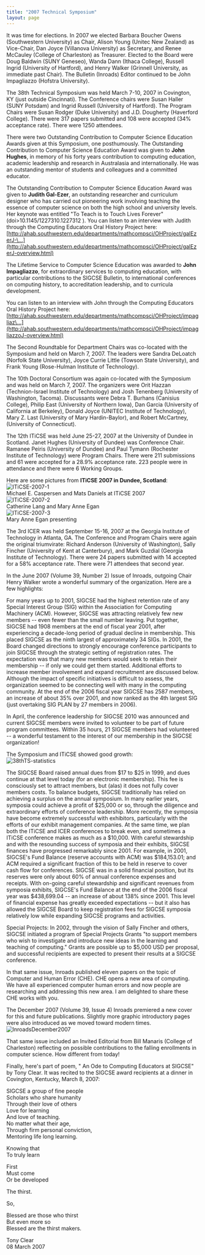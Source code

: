 ```yaml
---
title: "2007 Technical Symposium"
layout: page
---
```


It was time for elections. In 2007 we elected Barbara Boucher Owens
(Southwestern University) as Chair, Alison Young (Unitec New Zealand) as
Vice-Chair, Dan Joyce (Villanova University) as Secretary, and Renee
McCauley (College of Charleston) as Treasurer. Elected to the Board were
Doug Baldwin (SUNY Geneseo), Wanda Dann (Ithaca College), Russell Ingrid
(University of Hartford), and Henry Walker (Grinnell University, as
immediate past Chair). The Bulletin (Inroads) Editor continued to be
John Impagliazzo (Hofstra University).

The 38th Technical Symposium was held March 7-10, 2007 in Covington, KY
(just outside Cincinnati). The Conference chairs were Susan Haller (SUNY
Potsdam) and Ingrid Russell (University of Hartford). The Program Chairs
were Susan Rodger (Duke University) and J.D. Dougherty (Haverford
College). There were 317 papers submitted and 108 were accepted (34%
acceptance rate). There were 1250 attendees.

There were two Outstanding Contribution to Computer Science Education
Awards given at this Symposium, one posthumously. The Outstanding
Contribution to Computer Science Education Award was given to **John
Hughes**, in memory of his forty years contribution to computing
education, academic leadership and research in Australasia and
internationally. He was an outstanding mentor of students and colleagues
and a committed educator.

The Outstanding Contribution to Computer Science Education Award was
given to **Judith Gal-Ezer**, an outstanding researcher and curriculum
designer who has carried out pioneering work involving teaching the
essence of computer science on both the high school and university
levels. Her keynote was entitled \"To Teach is to Touch Lives Forever\"
(doi\>10.1145/1227310.1227312 ). You can listen to an interview with
Judith through the Computing Educators Oral History Project here:
[http://ahab.southwestern.edu/departments/mathcompsci/OHProject/galEzerJ-\...](http://ahab.southwestern.edu/departments/mathcompsci/OHProject/galEzerJ-overview.html)

The Lifetime Service to Computer Science Education was awarded to **John
Impagliazzo**, for extraordinary services to computing education, with
particular contributions to the SIGCSE Bulletin, to international
conferences on computing history, to accreditation leadership, and to
curricula development.

You can listen to an interview with John through the Computing Educators
Oral History Project here:
[http://ahab.southwestern.edu/departments/mathcompsci/OHProject/impagliaz\...](http://ahab.southwestern.edu/departments/mathcompsci/OHProject/impagliazzoJ-overview.html)

The Second Roundtable for Department Chairs was co-located with the
Symposium and held on March 7, 2007. The leaders were Sandra DeLoatch
(Norfolk State University), Joyce Currie Little (Towson State
University), and Frank Young (Rose-Hulman Institute of Technology).

The 10th Doctoral Consortium was again co-located with the Symposium and
was held on March 7, 2007. The organizers were Orit Hazzan
(Technion-Israel Institute of Technology) and Josh Tenenberg (University
of Washington, Tacoma). Discussants were Debra T. Burhans (Canisius
College), Philip East (University of Northern Iowa), Dan Garcia
(University of California at Berkeley), Donald Joyce (UNITEC Institute
of Technology), Mary Z. Last (University of Mary Hardin-Baylor), and
Robert McCartney, (University of Connecticut).

The 12th ITiCSE was held June 25-27, 2007 at the University of Dundee in
Scotland. Janet Hughes (University of Dundee) was Conference Chair.
Ramanee Peiris (University of Dundee) and Paul Tymann (Rochester
Institute of Technology) were Program Chairs. There were 211 submissions
and 61 were accepted for a 28.9% acceptance rate. 223 people were in
attendance and there were 6 Working Groups.

Here are some pictures from **ITiCSE 2007 in Dundee, Scotland**:\
![ITiCSE-2007-1](../files/images/50yearsofSIGCSE/ITiCSE-2007-1.jpg)\
Michael E. Caspersen and Mats Daniels at ITiCSE 2007\
![ITiCSE-2007-2](../files/images/50yearsofSIGCSE/ITiCSE-2007-2.jpg)\
Catherine Lang and Mary Anne Egan\
![ITiCSE-2007-3](../files/images/50yearsofSIGCSE/ITiCSE-2007-3.jpg)\
Mary Anne Egan presenting

The 3rd ICER was held September 15-16, 2007 at the Georgia Institute of
Technology in Atlanta, GA. The Conference and Program Chairs were again
the original triumvirate: Richard Anderson (University of Washington),
Sally Fincher (University of Kent at Canterbury), and Mark Guzdial
(Georgia Institute of Technology). There were 24 papers submitted with
14 accepted for a 58% acceptance rate. There were 71 attendees that
second year.

In the June 2007 (Volume 39, Number 2) Issue of Inroads, outgoing Chair
Henry Walker wrote a wonderful summary of the organization. Here are a
few highlights:

For many years up to 2001, SIGCSE had the highest retention rate of any
Special Interest Group (SIG) within the Association for Computing
Machinery (ACM). However, SIGCSE was attracting relatively few new
members \-- even fewer than the small number leaving. Put together,
SIGCSE had 1908 members at the end of fiscal year 2001, after
experiencing a decade-long period of gradual decline in membership. This
placed SIGCSE as the ninth largest of approximately 34 SIGs. In 2001,
the Board changed directions to strongly encourage conference
participants to join SIGCSE through the strategic setting of
registration rates. The expectation was that many new members would seek
to retain their membership \-- if only we could get them started.
Additional efforts to increase member involvement and expand recruitment
are discussed below. Although the impact of specific initiatives is
difficult to assess, the organization seemed to be connecting well with
many in the computing community. At the end of the 2006 fiscal year
SIGCSE has 2587 members, an increase of about 35% over 2001, and now
ranked as the 4th largest SIG (just overtaking SIG PLAN by 27 members in
2006).

In April, the conference leadership for SIGCSE 2010 was announced and
current SIGCSE members were invited to volunteer to be part of future
program committees. Within 35 hours, 21 SIGCSE members had volunteered
\-- a wonderful testament to the interest of our membership in the
SIGCSE organization!

The Symposium and ITiCSE showed good growth:\
![38thTS-statistics](../files/images/50yearsofSIGCSE/38thTS-statistics.jpg)

The SIGCSE Board raised annual dues from \$17 to \$25 in 1999, and dues
continue at that level today (for an electronic membership). This fee is
consciously set to attract members, but (alas) it does not fully cover
members costs. To balance budgets, SIGCSE traditionally has relied on
achieving a surplus on the annual symposium. In many earlier years,
symposia could achieve a profit of \$25,000 or so, through the diligence
and extraordinary efforts of conference leadership. More recently, the
symposia have become extremely successful with exhibitors, particularly
with the efforts of our exhibit management companies. At the same time,
we plan both the ITiCSE and ICER conferences to break even, and
sometimes a ITiCSE conference makes as much as a \$10,000. With careful
stewardship and with the resounding success of symposia and their
exhibits, SIGCSE finances have progressed remarkably since 2001. For
example, in 2001, SIGCSE\'s Fund Balance (reserve accounts with ACM) was
\$184,153.01; and ACM required a significant fraction of this to be held
in reserve to cover cash flow for conferences. SIGCSE was in a solid
financial position, but its reserves were only about 60% of annual
conference expenses and receipts. With on-going careful stewardship and
significant revenues from symposia exhibits, SIGCSE\'s Fund Balance at
the end of the 2006 fiscal year was \$438,699.04 \-- an increase of
about 138% since 2001. This level of financial expense has greatly
exceeded expectations \-- but it also has allowed the SIGCSE Board to
keep registration fees for SIGCSE symposia relatively low while
expanding SIGCSE programs and activities.

Special Projects: In 2002, through the vision of Sally Fincher and
others, SIGCSE initiated a program of Special Projects Grants "to
support members who wish to investigate and introduce new ideas in the
learning and teaching of computing." Grants are possible up to \$5,000
USD per proposal, and successful recipients are expected to present
their results at a SIGCSE conference.

In that same issue, Inroads published eleven papers on the topic of
Computer and Human Error (CHE). CHE opens a new area of computing. We
have all experienced computer human errors and now people are
researching and addressing this new area. I am delighted to share these
CHE works with you.

The December 2007 (Volume 39, Issue 4) Inroads premiered a new cover for
this and future publications. Slightly more graphic introductory pages
were also introduced as we moved toward modern times.\
![InroadsDecember2007](../files/images/50yearsofSIGCSE/InroadsDecember2007.jpg)

That same issue included an Invited Editorial from Bill Manaris (College
of Charleston) reflecting on possible contributions to the falling
enrollments in computer science. How different from today!

Finally, here\'s part of poem, \" An Ode to Computing Educators at
SIGCSE\" by Tony Clear. It was recited to the SIGCSE award recipients at
a dinner in Covington, Kentucky, March 8, 2007:

SIGCSE a group of fine people\
Scholars who share humanity\
Through their love of others\
Love for learning\
And love of teaching.\
No matter what their age,\
Through firm personal conviction,\
Mentoring life long learning.

Knowing that\
To truly learn

First\
Must come\
Or be developed

The thirst.

So,

Blessed are those who thirst\
But even more so\
Blessed are the thirst makers.

Tony Clear\
08 March 2007
